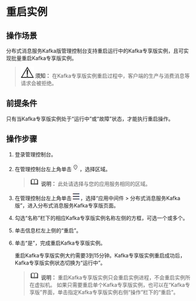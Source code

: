# 重启实例<a name="kafka-ug-180604015"></a>

## 操作场景<a name="section42474604"></a>

分布式消息服务Kafka版管理控制台支持重启运行中的Kafka专享版实例，且可实现批量重启Kafka专享版实例。

>![](public_sys-resources/icon-notice.gif) **须知：** 
>在Kafka专享版实例重启过程中，客户端的生产与消费消息等请求会被拒绝。

## 前提条件<a name="section46727122"></a>

只有当Kafka专享版实例处于“运行中”或“故障”状态，才能执行重启操作。

## 操作步骤<a name="section58551735104011"></a>

1.  登录管理控制台。
2.  在管理控制台左上角单击![](figures/icon-region.png)，选择区域。

    >![](public_sys-resources/icon-note.gif) **说明：** 
    >此处请选择与您的应用服务相同的区域。

3.  在管理控制台左上角单击![](figures/icon-list.png)，选择“应用中间件 \> 分布式消息服务Kafka版”，进入分布式消息服务Kafka专享版页面。
4.  勾选“名称”栏下的相应Kafka专享版实例名称左侧的方框，可选一个或多个。
5.  单击信息栏左上侧的“重启”。
6.  单击“是”，完成重启Kafka专享版实例。

    重启Kafka专享版实例大约需要3到15分钟。Kafka专享版实例重启成功后，Kafka专享版实例状态切换为“运行中”。

    >![](public_sys-resources/icon-note.gif) **说明：** 
    >重启Kafka专享版实例只会重启实例进程，不会重启实例所在虚拟机。
    >如果只需要重启单个Kafka专享版实例，也可以在“Kafka专享版”界面，单击指定Kafka专享版实例右侧“操作”栏下的“重启”。


